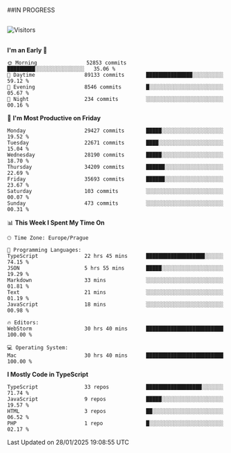 ##IN PROGRESS
##
![Visitors](https://komarev.com/ghpvc/?username=petrbui&style=for-the-badge&label=Visitors+👀)



##
<!--
[![My GitHub stats](https://github-readme-stats.vercel.app/api?username=petrbui&theme=github_dark)](https://github.com/anuraghazra/github-readme-stats)

[![My wakatime stats](https://github-readme-stats.vercel.app/api/wakatime?username=petrbui&theme=github_dark)](https://github.com/anuraghazra/github-readme-stats)
-->
<!--START_SECTION:waka-->
**I'm an Early 🐤** 

```text
🌞 Morning                52853 commits       █████████░░░░░░░░░░░░░░░░   35.06 % 
🌆 Daytime                89133 commits       ███████████████░░░░░░░░░░   59.12 % 
🌃 Evening                8546 commits        █░░░░░░░░░░░░░░░░░░░░░░░░   05.67 % 
🌙 Night                  234 commits         ░░░░░░░░░░░░░░░░░░░░░░░░░   00.16 % 
```
📅 **I'm Most Productive on Friday** 

```text
Monday                   29427 commits       █████░░░░░░░░░░░░░░░░░░░░   19.52 % 
Tuesday                  22671 commits       ████░░░░░░░░░░░░░░░░░░░░░   15.04 % 
Wednesday                28190 commits       █████░░░░░░░░░░░░░░░░░░░░   18.70 % 
Thursday                 34209 commits       ██████░░░░░░░░░░░░░░░░░░░   22.69 % 
Friday                   35693 commits       ██████░░░░░░░░░░░░░░░░░░░   23.67 % 
Saturday                 103 commits         ░░░░░░░░░░░░░░░░░░░░░░░░░   00.07 % 
Sunday                   473 commits         ░░░░░░░░░░░░░░░░░░░░░░░░░   00.31 % 
```


📊 **This Week I Spent My Time On** 

```text
🕑︎ Time Zone: Europe/Prague

💬 Programming Languages: 
TypeScript               22 hrs 45 mins      ███████████████████░░░░░░   74.15 % 
JSON                     5 hrs 55 mins       █████░░░░░░░░░░░░░░░░░░░░   19.29 % 
Markdown                 33 mins             ░░░░░░░░░░░░░░░░░░░░░░░░░   01.81 % 
Text                     21 mins             ░░░░░░░░░░░░░░░░░░░░░░░░░   01.19 % 
JavaScript               18 mins             ░░░░░░░░░░░░░░░░░░░░░░░░░   00.98 % 

🔥 Editors: 
WebStorm                 30 hrs 40 mins      █████████████████████████   100.00 % 

💻 Operating System: 
Mac                      30 hrs 40 mins      █████████████████████████   100.00 % 
```

**I Mostly Code in TypeScript** 

```text
TypeScript               33 repos            ██████████████████░░░░░░░   71.74 % 
JavaScript               9 repos             █████░░░░░░░░░░░░░░░░░░░░   19.57 % 
HTML                     3 repos             ██░░░░░░░░░░░░░░░░░░░░░░░   06.52 % 
PHP                      1 repo              █░░░░░░░░░░░░░░░░░░░░░░░░   02.17 % 
```




 Last Updated on 28/01/2025 19:08:55 UTC
<!--END_SECTION:waka-->
